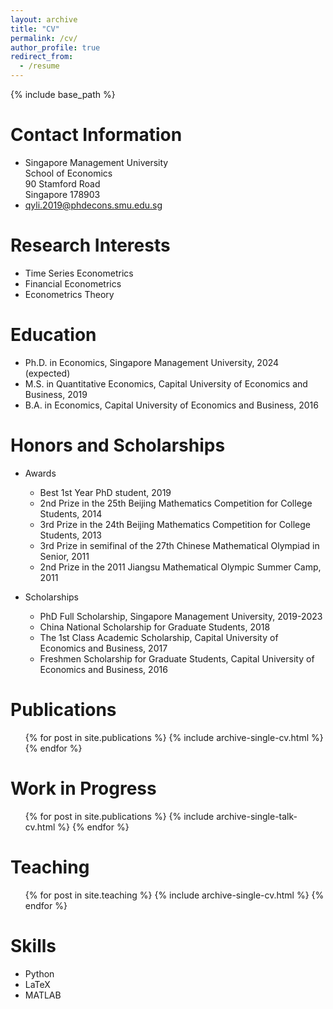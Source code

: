 ```yaml
---
layout: archive
title: "CV"
permalink: /cv/
author_profile: true
redirect_from:
  - /resume
---
```


{% include base_path %}

Contact Information
======
* Singapore Management University   
  School of Economics   
  90 Stamford Road   
  Singapore 178903
* [qyli.2019@phdecons.smu.edu.sg](mailto:qyli.2019@phdecons.smu.edu.sg)  

Research Interests
======
  * Time Series Econometrics
  * Financial Econometrics
  * Econometrics Theory

Education
======
* Ph.D. in Economics, Singapore Management University, 2024 (expected)
* M.S. in Quantitative Economics, Capital University of Economics and Business, 2019
* B.A. in Economics, Capital University of Economics and Business, 2016

Honors and Scholarships
======
* Awards
  * Best 1st Year PhD student, 2019
  * 2nd Prize in the 25th Beijing Mathematics Competition for College Students, 2014
  * 3rd Prize in the 24th Beijing Mathematics Competition for College Students, 2013
  * 3rd Prize in semifinal of the 27th Chinese Mathematical Olympiad in Senior, 2011 
  * 2nd Prize in the 2011 Jiangsu Mathematical Olympic Summer Camp, 2011

* Scholarships
  * PhD Full Scholarship, Singapore Management University, 2019-2023
  * China National Scholarship for Graduate Students, 2018
  * The 1st Class Academic Scholarship, Capital University of Economics and Business, 2017 
  * Freshmen Scholarship for Graduate Students, Capital University of Economics and Business, 2016

Publications
======
  <ul>{% for post in site.publications %}
    {% include archive-single-cv.html %}
  {% endfor %}</ul>
  
Work in Progress
======
  <ul>{% for post in site.publications %}
    {% include archive-single-talk-cv.html %}
  {% endfor %}</ul>
  
Teaching
======
  <ul>{% for post in site.teaching %}
    {% include archive-single-cv.html %}
  {% endfor %}</ul>
  
Skills
======
* Python
* LaTeX
* MATLAB

